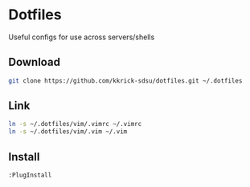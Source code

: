 # Dotfiles
Useful configs for use across servers/shells

## Download

```bash
git clone https://github.com/kkrick-sdsu/dotfiles.git ~/.dotfiles
```

## Link
```bash
ln -s ~/.dotfiles/vim/.vimrc ~/.vimrc
ln -s ~/.dotfiles/vim/.vim ~/.vim
```

## Install

```
:PlugInstall
```
